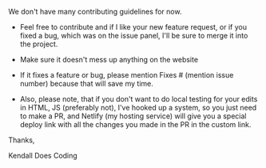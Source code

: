 We don't have many contributing guidelines for now. 

- Feel free to contribute and if I like your new feature request, or if you fixed a bug, which was on the issue panel, I'll be sure to merge it into the project.

- Make sure it doesn't mess up anything on the website

- If it fixes a feature or bug, please mention Fixes # (mention issue number) because that will save my time.


- Also, please note, that if you don't want to do local testing for your edits in HTML, JS (preferably not), I've hooked up a system, so you just need to make a PR, and Netlify (my hosting service) will give you a special deploy link with all the changes you made in the PR in the custom link.

Thanks,

Kendall Does Coding

